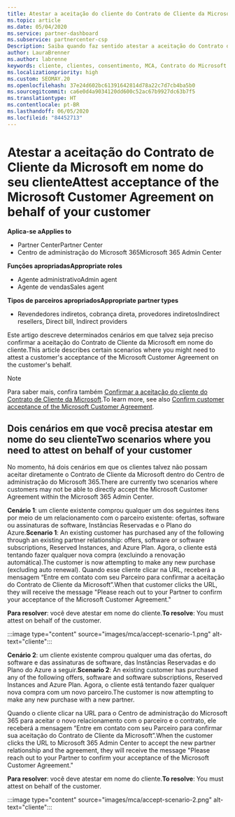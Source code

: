 ```yaml
---
title: Atestar a aceitação do cliente do Contrato de Cliente da Microsoft
ms.topic: article
ms.date: 05/04/2020
ms.service: partner-dashboard
ms.subservice: partnercenter-csp
Description: Saiba quando faz sentido atestar a aceitação do Contrato de Cliente da Microsoft em nome do seu cliente.
author: LauraBrenner
ms.author: labrenne
keywords: cliente, clientes, consentimento, MCA, Contrato do Microsoft Cloud, Contrato de Cliente da Microsoft, modelos de contrato do cliente, atestar aceitação
ms.localizationpriority: high
ms.custom: SEOMAY.20
ms.openlocfilehash: 37e24d602bc61391642814d78a22c7d7cb4ba5b0
ms.sourcegitcommit: ca6e0d4a9034120dd600c52ac67b9927dc63b7f5
ms.translationtype: HT
ms.contentlocale: pt-BR
ms.lasthandoff: 06/05/2020
ms.locfileid: "84452713"
---
```

# <a name="attest-acceptance-of-the-microsoft-customer-agreement-on-behalf-of-your-customer"></a><span data-ttu-id="617ec-104">Atestar a aceitação do Contrato de Cliente da Microsoft em nome do seu cliente</span><span class="sxs-lookup"><span data-stu-id="617ec-104">Attest acceptance of the Microsoft Customer Agreement on behalf of your customer</span></span>

<span data-ttu-id="617ec-105">**Aplica-se a**</span><span class="sxs-lookup"><span data-stu-id="617ec-105">**Applies to**</span></span>

- <span data-ttu-id="617ec-106">Partner Center</span><span class="sxs-lookup"><span data-stu-id="617ec-106">Partner Center</span></span>
- <span data-ttu-id="617ec-107">Centro de administração do Microsoft 365</span><span class="sxs-lookup"><span data-stu-id="617ec-107">Microsoft 365 Admin Center</span></span>

<span data-ttu-id="617ec-108">**Funções apropriadas**</span><span class="sxs-lookup"><span data-stu-id="617ec-108">**Appropriate roles**</span></span>

- <span data-ttu-id="617ec-109">Agente administrativo</span><span class="sxs-lookup"><span data-stu-id="617ec-109">Admin agent</span></span>
- <span data-ttu-id="617ec-110">Agente de vendas</span><span class="sxs-lookup"><span data-stu-id="617ec-110">Sales agent</span></span>

<span data-ttu-id="617ec-111">**Tipos de parceiros apropriados**</span><span class="sxs-lookup"><span data-stu-id="617ec-111">**Appropriate partner types**</span></span>

- <span data-ttu-id="617ec-112">Revendedores indiretos, cobrança direta, provedores indiretos</span><span class="sxs-lookup"><span data-stu-id="617ec-112">Indirect resellers, Direct bill, Indirect providers</span></span>

<span data-ttu-id="617ec-113">Este artigo descreve determinados cenários em que talvez seja preciso confirmar a aceitação do Contrato de Cliente da Microsoft em nome do cliente.</span><span class="sxs-lookup"><span data-stu-id="617ec-113">This article describes certain scenarios where you might need to attest a customer's acceptance of the Microsoft Customer Agreement on the customer's behalf.</span></span>

>[!NOTE]
><span data-ttu-id="617ec-114">Para saber mais, confira também [Confirmar a aceitação do cliente do Contrato de Cliente da Microsoft](confirm-customer-agreement.md).</span><span class="sxs-lookup"><span data-stu-id="617ec-114">To learn more, see also [Confirm customer acceptance of the Microsoft Customer Agreement](confirm-customer-agreement.md).</span></span>

## <a name="two-scenarios-where-you-need-to-attest-on-behalf-of-your-customer"></a><span data-ttu-id="617ec-115">Dois cenários em que você precisa atestar em nome do seu cliente</span><span class="sxs-lookup"><span data-stu-id="617ec-115">Two scenarios where you need to attest on behalf of your customer</span></span>

<span data-ttu-id="617ec-116">No momento, há dois cenários em que os clientes talvez não possam aceitar diretamente o Contrato de Cliente da Microsoft dentro do Centro de administração do Microsoft 365.</span><span class="sxs-lookup"><span data-stu-id="617ec-116">There are currently two scenarios where customers may not be able to directly accept the Microsoft Customer Agreement within the Microsoft 365 Admin Center.</span></span>

<span data-ttu-id="617ec-117">**Cenário 1**: um cliente existente comprou qualquer um dos seguintes itens por meio de um relacionamento com o parceiro existente: ofertas, software ou assinaturas de software, Instâncias Reservadas e o Plano do Azure.</span><span class="sxs-lookup"><span data-stu-id="617ec-117">**Scenario 1**: An existing customer has purchased any of the following through an existing partner relationship: offers, software or software subscriptions, Reserved Instances, and Azure Plan.</span></span> <span data-ttu-id="617ec-118">Agora, o cliente está tentando fazer qualquer nova compra (excluindo a renovação automática).</span><span class="sxs-lookup"><span data-stu-id="617ec-118">The customer is now attempting to make any new purchase (excluding auto renewal).</span></span> <span data-ttu-id="617ec-119">Quando esse cliente clicar na URL, receberá a mensagem “Entre em contato com seu Parceiro para confirmar a aceitação do Contrato de Cliente da Microsoft”.</span><span class="sxs-lookup"><span data-stu-id="617ec-119">When that customer clicks the URL, they will receive the message "Please reach out to your Partner to confirm your acceptance of the Microsoft Customer Agreement."</span></span>  

<span data-ttu-id="617ec-120">**Para resolver**: você deve atestar em nome do cliente.</span><span class="sxs-lookup"><span data-stu-id="617ec-120">**To resolve**: You must attest on behalf of the customer.</span></span>

:::image type="content" source="images/mca/accept-scenario-1.png" alt-text="cliente":::

<span data-ttu-id="617ec-122">**Cenário 2**: um cliente existente comprou qualquer uma das ofertas, do software e das assinaturas de software, das Instâncias Reservadas e do Plano do Azure a seguir.</span><span class="sxs-lookup"><span data-stu-id="617ec-122">**Scenario 2**: An existing customer has purchased any of the following offers, software and software subscriptions, Reserved Instances and Azure Plan.</span></span> <span data-ttu-id="617ec-123">Agora, o cliente está tentando fazer qualquer nova compra com um novo parceiro.</span><span class="sxs-lookup"><span data-stu-id="617ec-123">The customer is now attempting to make any new purchase with a new partner.</span></span>

<span data-ttu-id="617ec-124">Quando o cliente clicar na URL para o Centro de administração do Microsoft 365 para aceitar o novo relacionamento com o parceiro e o contrato, ele receberá a mensagem “Entre em contato com seu Parceiro para confirmar sua aceitação do Contrato de Cliente da Microsoft”.</span><span class="sxs-lookup"><span data-stu-id="617ec-124">When the customer clicks the URL to Microsoft 365 Admin Center to accept the new partner relationship and the agreement, they will receive the message "Please reach out to your Partner to confirm your acceptance of the Microsoft Customer Agreement."</span></span>  

<span data-ttu-id="617ec-125">**Para resolver**: você deve atestar em nome do cliente.</span><span class="sxs-lookup"><span data-stu-id="617ec-125">**To resolve**: You must attest on behalf of the customer.</span></span>  

:::image type="content" source="images/mca/accept-scenario-2.png" alt-text="cliente":::